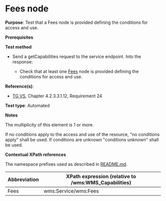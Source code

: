 # Fees node

**Purpose**: Test that a Fees node is provided defining the conditions for access and use.

**Prerequisites**

**Test method**

* Send a getCapabilities request to the service endpoint. Into the response:

  * Check that at least one [Fees](#Fees) node is provided defining the conditions for access and use. 

**Reference(s)**:
* [TG VS](./README.md#ref_TG_VS), Chapter 4.2.3.3.1.12, Requirement 24

**Test type**: Automated

**Notes**

The multiplicity of this element is 1 or more.

If no conditions apply to the access and use of the resource, "no conditions apply" shall be used. If conditions are unknown "conditions unknown" shall be used.

**Contextual XPath references**

The namespace prefixes used as described in [README.md](./README.md#namespaces).

Abbreviation                                               |  XPath expression (relative to /wms:WMS_Capabilities)
---------------------------------------------------------- | -------------------------------------------------------------------------
Fees <a name="Fees"></a> | wms:Service/wms:Fees